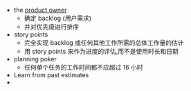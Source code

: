 - the [product owner](https://www.atlassian.com/agile/product-management)
	- 确定 backlog (用户需求)
	- 并对优先级进行排序
- story points
	- 完全实现 backlog 或任何其他工作所需的总体工作量的估计
	- 用 story points 来作为进度的评估,而不是使用时长和日期
- planning poker
	- 任何单个任务的工作时间都不应超过 16 小时
- Learn from past estimates
-